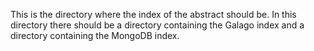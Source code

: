 
This is the directory where the index of the abstract should be.
In this directory there should be a directory containing the Galago index and a directory containing the MongoDB index.
 
 